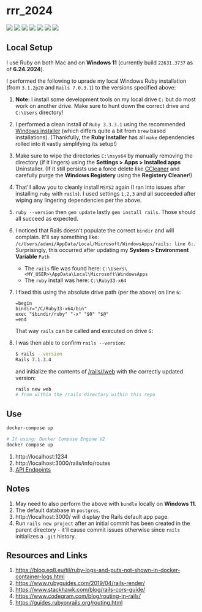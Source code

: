 # rrr_2024

[![](https://img.shields.io/badge/React-18.3.1-orange.svg)](https://reactjs.org) [![](https://img.shields.io/badge/parcel-2.12.0-royalblue.svg)](https://parceljs.org/) [![](https://img.shields.io/badge/Node.js-16.17.0-yellowgreen.svg)](https://nodejs.org/en/) [![](https://img.shields.io/badge/Ruby-3.3.3-red.svg)](https://www.ruby-lang.org/en/) [![](https://img.shields.io/badge/Rails-7.1.3.4-red.svg)](https://rubyonrails.org/) [![](https://img.shields.io/badge/Docker-blue.svg)](https://www.docker.com/) [![](https://img.shields.io/badge/Postgres-16.2-lightblue.svg)](https://hub.docker.com/_/postgres)

## Local Setup

I use Ruby on both Mac and on **Windows 11** (currently build `22631.3737` as of **6.24.2024**). 

I performed the following to uprade my local Windows Ruby installation (from `3.1.2p20` and `Rails 7.0.3.1`) to the versions specified above:

1. **Note:** I install some development tools on my local drive `C:` but do most work on another drive. Make sure to hunt down the correct drive and `C:\Users` directory!
2. I performed a clean install of `Ruby 3.3.3.1` using the recommended [Windows installer](https://www.ruby-lang.org/en/downloads/) (which differs quite a bit from `brew` based installations). (Thankfully, the **Ruby Installer** has all `make` dependencies rolled into it vastly simplifying its setup!)
3. Make sure to wipe the directories `C:\msys64` by manually removing the directory (if it lingers) using the **Settings > Apps > Installed apps** Uninstaller. (If it still persists use a force delete like [CCleaner](https://www.ccleaner.com/) and carefully purge the **Windows Registery** using the **Registery Cleaner**!) 
4. That'll allow you to cleanly install `MSYS2` again (I ran into issues after installing `ruby` with `rails`). I used settings `1,2,3` and all succeeded after wiping any lingering dependencies per the above.
5. `ruby --version` then `gem update` lastly `gem install rails`. Those should all succeed as expected.
6. I noticed that Rails doesn't populate the correct `bindir` and will complain. It'll say something like: `/c/Users/adami/AppData/Local/Microsoft/WindowsApps/rails: line 6:`. Surprisingly, this occurred after updating my **System > Environment Variable** `Path`
   * The `rails` file was found here: `C:\Users\<MY_USER>\AppData\Local\Microsoft\WindowsApps`
   * The `ruby` install was here: `C:\Ruby33-x64`
7. I fixed this using the absolute drive path (per the above) on line `6`:
    ```plaintext
    =begin
    bindir="/C/Ruby33-x64/bin"
    exec "$bindir/ruby" "-x" "$0" "$@"
    =end
    ```
    That way `rails` can be called and executed on drive `G:`
8. I was then able to confirm `rails --version`:

    ```bash
    $ rails --version
    Rails 7.1.3.4
    ```
    and initialize the contents of [/rails//web](/rails//web) with the correctly updated version:

    ```bash
    rails new web
    # from within the /rails directory within this repo
    ```
## Use

```bash
docker-compose up

# If using: Docker Compose Engine V2
docker compose up 
```

1. http://localhost:1234
2. http://localhost:3000/rails/info/routes
3. [API Endpoints](test_curl.sh)

## Notes

1. May need to also perform the above with `bundle` locally on **Windows 11**.
2. The default database in `postgres`.
3. http://localhost:3000/ will display the Rails default app page.
4. Run `rails new project` after an initial commit has been created in the parent directory - it'll cause commit issues otherwise since `rails` initializes a `.git` history.

## Resources and Links

1. https://blog.eq8.eu/til/ruby-logs-and-puts-not-shown-in-docker-container-logs.html
2. https://www.rubyguides.com/2019/04/rails-render/
3. https://www.stackhawk.com/blog/rails-cors-guide/
4. https://www.codegram.com/blog/routing-in-rails/
5. https://guides.rubyonrails.org/routing.html
